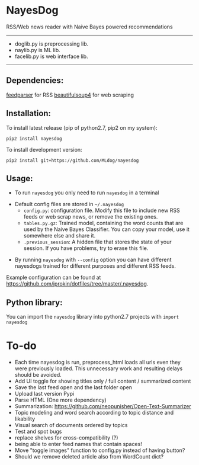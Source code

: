 # NayesDog
RSS/Web news reader with Naive Bayes powered recommendations

---
- doglib.py is preprocessing lib.
- naylib.py is ML lib.
- facelib.py is web interface lib.

---

## Dependencies:
[feedparser](https://pypi.python.org/pypi/feedparser) for RSS
[beautifulsoup4](https://pypi.python.org/pypi/beautifulsoup4) for web scraping

## Installation:
To install latest release (pip of python2.7, pip2 on my system):

``` {.sh}
pip2 install nayesdog
```

To install development version:

``` {.sh}
pip2 install git+https://github.com/MLdog/nayesdog
```

## Usage:
+ To run `nayesdog` you only need to run `nayesdog` in a terminal
* Default config files are stored in `~/.nayesdog`
	+ `config.py`: configuration file.  Modify this file to include new RSS feeds or web scrap news, or remove the existing ones.
	+ `tables.py.gz`: Trained model, containing the word counts that are used by the Naive Bayes Classifier. You can copy your model, use it somewhere else and share it.
	+ `.previous_session`: A hidden file that stores the state of your session. If you have problems, try to erase this file.
+ By running `nayesdog` with `--config` option you can have different nayesdogs trained for different purposes and different RSS feeds.

Example configuration can be found at <https://github.com/iprokin/dotfiles/tree/master/.nayesdog>.

## Python library:
You can import the `nayesdog` library into python2.7 projects with `import nayesdog`

# To-do
* Each time nayesdog is run, preprocess_html loads all urls even they were previously loaded. This unnecessary work and resulting delays should be avoided.
* Add UI toggle for showing titles only / full content / summarized content
* Save the last feed open and the last folder open
* Upload last version Pypi
* Parse HTML (One more dependency)
* Summarization: https://github.com/neopunisher/Open-Text-Summarizer
* Topic modeling and word search according to topic distance and likability
* Visual search of documents ordered by topics
* Test and spot bugs
* replace shelves for cross-compatibility (?)
* being able to enter feed names that contain spaces!
* Move "toggle images" function to config.py instead of having button?
* Should we remove deleted article also from WordCount dict?
